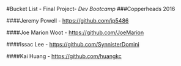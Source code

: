 #Bucket List - Final Project- _Dev Bootcamp_
###Copperheads 2016

####Jeremy Powell - https://github.com/jp5486

####Joe Marion Woot - https://github.com/JoeMarion

####Issac Lee - https://github.com/SynnisterDomini

####Kai Huang - https://github.com/huangkc
